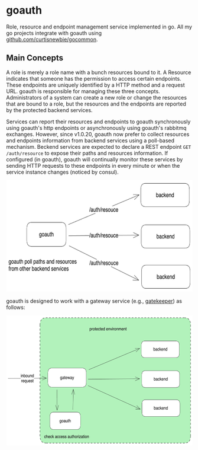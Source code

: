 # goauth

Role, resource and endpoint management service implemented in go. All my go projects integrate with goauth using [github.com/curtisnewbie/gocommon](https://github.com/curtisnewbie/gocommon).

## Main Concepts

A role is merely a role name with a bunch resources bound to it. A Resource indicates that someone has the permission to access certain endpoints. These endpoints are uniquely identified by a HTTP method and a request URL. goauth is responsible for managing these three concepts. Administrators of a system can create a new role or change the resources that are bound to a role, but the resources and the endpoints are reported by the protected backend services.

Services can report their resources and endpoints to goauth synchronously using goauth's http endpoints or asynchronously using goauth's rabbitmq exchanges. However, since v1.0.20, goauth now prefer to collect resources and endpoints information from backend services using a poll-based mechanism. Beckend services are expected to declare a REST endpoint `GET /auth/resource` to expose their paths and resources information. If configured (in goauth), goauth will continually monitor these services by sending HTTP requests to these endpoints in every minute or when the service instance changes (noticed by consul).

<img src="./doc/goauth_polling_mechanism.png" height="300px"></img>

goauth is designed to work with a gateway service (e.g., [gatekeeper](https://github.com/curtisnewbie/gatekeeper)) as follows:

<img src="./doc/goauth_gateway.png" height="350px"></img>

